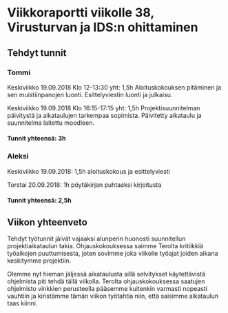 # Viikkoraportti viikolle 38, Virusturvan ja IDS:n ohittaminen

## Tehdyt tunnit

### Tommi
Keskiviikko 19.09.2018 Klo 12-13:30 yht: 1,5h
Aloituskokouksen pitäminen ja sen muistiinpanojen luonti. Esittelyviestin luonti ja julkaisu.


Keskiviikko 19.09.2018 Klo 16:15-17:15 yht: 1,5h
Projektisuunnitelman päivitystä ja aikataulujen tarkempaa sopimista. Päivitetty aikataulu ja suunnitelma laitettu moodleen.

#### Tunnit yhteensä: 3h

### Aleksi

Keskiviikko 19.09.2018:
1,5h aloituskokous ja esittelyviesti

Torstai 20.09.2018:
1h pöytäkirjan puhtaaksi kirjoitusta

#### Tunnit yhteensä: 2,5h

## Viikon yhteenveto

Tehdyt työtunnit jäivät vajaaksi alunperin huonosti suunnitellun projektiaikataulun takia.
Ohjauskokouksessa saimme Terolta kritiikkiä työaikojen puuttumisesta, joten sovimme joka viikolle työajat joiden aikana keskitymme projektiin.

Olemme nyt hieman jäljessä aikataulusta sillä selvitykset käytettävistä ohjelmista piti tehdä tällä viikolla.
Terolta ohjauskokouksessa saatujen ohjelmisto vinkkien perusteella pääsemme kuitenkin varmasti nopeasti vauhtiin ja kiristämme tämän viikon työtahtia niin, että saisimme aikataulun taas kiinni.
